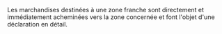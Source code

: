 Les marchandises destinées à une zone franche sont
directement et immédiatement acheminées vers la zone concernée et font
l'objet d'une déclaration en détail.